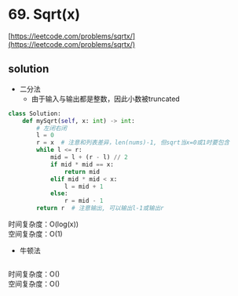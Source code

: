 # 69. Sqrt(x)

[https://leetcode.com/problems/sqrtx/](https://leetcode.com/problems/sqrtx/)

## solution

- 二分法
  - 由于输入与输出都是整数，因此小数被truncated

```python
class Solution:
    def mySqrt(self, x: int) -> int:
        # 左闭右闭
        l = 0
        r = x  # 注意和列表差异，len(nums)-1, 但sqrt当x=0或1时要包含
        while l <= r:
            mid = l + (r - l) // 2
            if mid * mid == x:
                return mid
            elif mid * mid < x:
                l = mid + 1
            else:
                r = mid - 1
        return r  # 注意输出, 可以输出l-1或输出r
```

时间复杂度：O(log(x)) <br>
空间复杂度：O(1)

- 牛顿法

```python

```

时间复杂度：O() <br>
空间复杂度：O()
